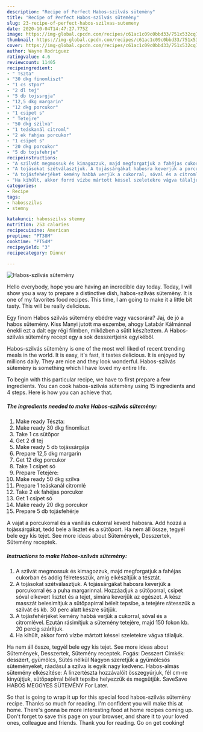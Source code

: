```yaml
---
description: "Recipe of Perfect Habos-szilvás sütemèny"
title: "Recipe of Perfect Habos-szilvás sütemèny"
slug: 23-recipe-of-perfect-habos-szilvas-sutemeny
date: 2020-10-04T14:47:27.775Z
image: https://img-global.cpcdn.com/recipes/c61ac1c09c0bbd33/751x532cq70/habos-szilvas-sutemeny-recept-foto.jpg
thumbnail: https://img-global.cpcdn.com/recipes/c61ac1c09c0bbd33/751x532cq70/habos-szilvas-sutemeny-recept-foto.jpg
cover: https://img-global.cpcdn.com/recipes/c61ac1c09c0bbd33/751x532cq70/habos-szilvas-sutemeny-recept-foto.jpg
author: Wayne Rodriguez
ratingvalue: 4.6
reviewcount: 11405
recipeingredient:
- " Tszta"
- "30 dkg finomliszt"
- "1 cs stpor"
- "2 dl tej"
- "5 db tojssrgja"
- "12,5 dkg margarin"
- "12 dkg porcukor"
- "1 csipet s"
- " Tetejre"
- "50 dkg szilva"
- "1 teáskanál citroml"
- "2 ek fahjas porcukor"
- "1 csipet s"
- "20 dkg porcukor"
- "5 db tojsfehrje"
recipeinstructions:
- "A szilvát megmossuk és kimagozzuk, majd megforgatjuk a fahéjas cukorban és addig félretesszük, amíg elkészítjük a tésztát."
- "A tojásokat szétválasztjuk. A tojássárgákat habosra keverjük a porcukorral és a puha margarinnal. Hozzáadjuk a sütőporral, csipet sóval elkevert lisztet és a tejet, simára keverjük az egészet. A kész masszát belesimítjuk a sütőpapírral bélelt tepsibe, a tetejére rátesszük a szilvàt és kb. 30 perc alatt készre sütjük."
- "A tojásfehérjéket kemény habbá verjük a cukorral, sóval és a citromlével. Ezután rásimítjuk a sütemény tetejére, majd 150 fokon kb. 20 percig szárítjuk."
- "Ha kihűlt, akkor forró vízbe mártott késsel szeletekre vágva tálaljuk."
categories:
- Recipe
tags:
- habosszilvs
- stemny

katakunci: habosszilvs stemny 
nutrition: 253 calories
recipecuisine: American
preptime: "PT38M"
cooktime: "PT54M"
recipeyield: "3"
recipecategory: Dinner

---
```



![Habos-szilvás sütemèny](https://img-global.cpcdn.com/recipes/c61ac1c09c0bbd33/751x532cq70/habos-szilvas-sutemeny-recept-foto.jpg)

Hello everybody, hope you are having an incredible day today. Today, I will show you a way to prepare a distinctive dish, habos-szilvás sütemèny. It is one of my favorites food recipes. This time, I am going to make it a little bit tasty. This will be really delicious.

Egy finom Habos szilvás sütemény ebédre vagy vacsorára? Jaj, de jó a habos sütemény. Kiss Manyi jutott ma eszembe, ahogy Latabár Kálmánnal énekli ezt a dalt egy régi filmben, miközben a sütit készítettem. A Habos-szilvás sütemény recept egy a sok desszertjeink egyikéből.

Habos-szilvás sütemèny is one of the most well liked of recent trending meals in the world. It is easy, it's fast, it tastes delicious. It is enjoyed by millions daily. They are nice and they look wonderful. Habos-szilvás sütemèny is something which I have loved my entire life.


To begin with this particular recipe, we have to first prepare a few ingredients. You can cook habos-szilvás sütemèny using 15 ingredients and 4 steps. Here is how you can achieve that.

<!--inarticleads1-->

##### The ingredients needed to make Habos-szilvás sütemèny:

1. Make ready  Tészta:
1. Make ready 30 dkg finomliszt
1. Take 1 cs sütőpor
1. Get 2 dl tej
1. Make ready 5 db tojássárgája
1. Prepare 12,5 dkg margarin
1. Get 12 dkg porcukor
1. Take 1 csipet só
1. Prepare  Tetejére:
1. Make ready 50 dkg szilva
1. Prepare 1 teáskanál citromlé
1. Take 2 ek fahéjas porcukor
1. Get 1 csipet só
1. Make ready 20 dkg porcukor
1. Prepare 5 db tojásfehérje


A vajat a porcukorral és a vaníliás cukorral keverd habosra. Add hozzá a tojássárgákat, tedd bele a lisztet és a sütőport. Ha nem áll össze, tegyél bele egy kis tejet. See more ideas about Sütemények, Desszertek, Sütemény receptek. 

<!--inarticleads2-->

##### Instructions to make Habos-szilvás sütemèny:

1. A szilvát megmossuk és kimagozzuk, majd megforgatjuk a fahéjas cukorban és addig félretesszük, amíg elkészítjük a tésztát.
1. A tojásokat szétválasztjuk. A tojássárgákat habosra keverjük a porcukorral és a puha margarinnal. Hozzáadjuk a sütőporral, csipet sóval elkevert lisztet és a tejet, simára keverjük az egészet. A kész masszát belesimítjuk a sütőpapírral bélelt tepsibe, a tetejére rátesszük a szilvàt és kb. 30 perc alatt készre sütjük.
1. A tojásfehérjéket kemény habbá verjük a cukorral, sóval és a citromlével. Ezután rásimítjuk a sütemény tetejére, majd 150 fokon kb. 20 percig szárítjuk.
1. Ha kihűlt, akkor forró vízbe mártott késsel szeletekre vágva tálaljuk.


Ha nem áll össze, tegyél bele egy kis tejet. See more ideas about Sütemények, Desszertek, Sütemény receptek. Fogás: Desszert Cimkék: desszert, gyümölcs, Sütés nélkül Nagyon szeretjük a gyümölcsös süteményeket, ráadásul a szilva is egyik nagy kedvenc. Habos-almás sütemény elkészítése: A linzertészta hozzávalóit összegyúrjuk, fél cm-re kinyújtjuk, sütőpapírral bélelt tepsibe helyezzük és megsütjük. SaveSave HABOS MEGGYES SÜTEMÉNY For Later. 

So that is going to wrap it up for this special food habos-szilvás sütemèny recipe. Thanks so much for reading. I'm confident you will make this at home. There's gonna be more interesting food at home recipes coming up. Don't forget to save this page on your browser, and share it to your loved ones, colleague and friends. Thank you for reading. Go on get cooking!
